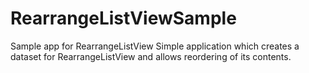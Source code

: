 RearrangeListViewSample
=======================

Sample app for RearrangeListView
Simple application which creates a dataset for RearrangeListView and allows reordering of its contents.
